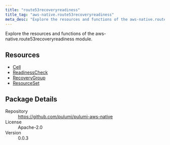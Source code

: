 ```yaml
---
title: "route53recoveryreadiness"
title_tag: "aws-native.route53recoveryreadiness"
meta_desc: "Explore the resources and functions of the aws-native.route53recoveryreadiness module."
---
```


<!-- WARNING: this file was generated by Pulumi Docs Generator. -->
<!-- Do not edit by hand unless you're certain you know what you are doing! -->

Explore the resources and functions of the aws-native.route53recoveryreadiness module.

<h2 id="resources">Resources</h2>
<ul class="api">
    <li><a href="cell" title="Cell"><span class="symbol resource"></span>Cell</a></li>
    <li><a href="readinesscheck" title="ReadinessCheck"><span class="symbol resource"></span>ReadinessCheck</a></li>
    <li><a href="recoverygroup" title="RecoveryGroup"><span class="symbol resource"></span>RecoveryGroup</a></li>
    <li><a href="resourceset" title="ResourceSet"><span class="symbol resource"></span>ResourceSet</a></li>
</ul>

<h2 id="package-details">Package Details</h2>
<dl class="package-details">
	<dt>Repository</dt>
	<dd><a href="https://github.com/pulumi/pulumi-aws-native">https://github.com/pulumi/pulumi-aws-native</a></dd>
	<dt>License</dt>
	<dd>Apache-2.0</dd>
	<dt>Version</dt>
	<dd>0.0.3</dd>
</dl>

